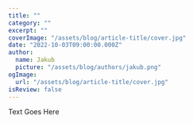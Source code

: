 ```yaml
---
title: ""
category: ""
excerpt: ""
coverImage: "/assets/blog/article-title/cover.jpg"
date: "2022-10-03T09:00:00.000Z"
author:
  name: Jakub
  picture: "/assets/blog/authors/jakub.png"
ogImage:
  url: "/assets/blog/article-title/cover.jpg"
isReview: false
---
```


Text Goes Here
